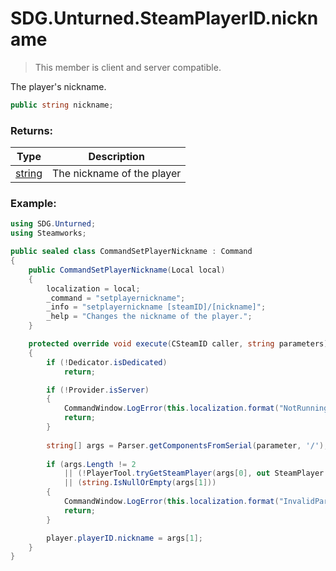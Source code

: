 # SDG.Unturned.SteamPlayerID.nickname

> This member is client and server compatible.

The player's nickname.

```csharp
public string nickname;
```

### Returns:

Type | Description
------------ | -------------
[string](https://docs.microsoft.com/en-us/dotnet/api/system.string?view=netframework-3.5) | The nickname of the player

### Example:

```csharp
using SDG.Unturned;
using Steamworks;

public sealed class CommandSetPlayerNickname : Command
{
    public CommandSetPlayerNickname(Local local)
    {
		localization = local;
        _command = "setplayernickname";
        _info = "setplayernickname [steamID]/[nickname]";
        _help = "Changes the nickname of the player.";
    }

    protected override void execute(CSteamID caller, string parameters)
    {
        if (!Dedicator.isDedicated)
            return;

        if (!Provider.isServer)
        {
            CommandWindow.LogError(this.localization.format("NotRunningErrorText"));
            return;
        }
		
		string[] args = Parser.getComponentsFromSerial(parameter, '/');
		
		if (args.Length != 2 
			|| (!PlayerTool.tryGetSteamPlayer(args[0], out SteamPlayer player))
			|| (string.IsNullOrEmpty(args[1]))
		{
			CommandWindow.LogError(this.localization.format("InvalidParameterErrorText"));
			return;
		}

        player.playerID.nickname = args[1];
    }
}
```